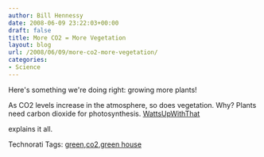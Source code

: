```yaml
---
author: Bill Hennessy
date: 2008-06-09 23:22:03+00:00
draft: false
title: More CO2 = More Vegetation
layout: blog
url: /2008/06/09/more-co2-more-vegetation/
categories:
- Science
---
```


Here's something we're doing right: growing more plants!

As CO2 levels increase in the atmosphere, so does vegetation. Why? Plants need carbon dioxide for photosynthesis. [WattsUpWithThat](https://wattsupwiththat.wordpress.com/2008/06/08/surprise-earths-biosphere-is-booming-co2-the-cause/)

explains it all.

Technorati Tags: [green](https://technorati.com/tags/green),[co2](https://technorati.com/tags/co2),[green house](https://technorati.com/tags/green%20house)
